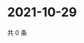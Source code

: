 # 2021-10-29

共 0 条

<!-- BEGIN WEIBO -->
<!-- 最后更新时间 Fri Oct 29 2021 18:15:37 GMT+0800 (China Standard Time) -->

<!-- END WEIBO -->
